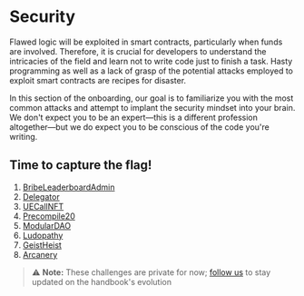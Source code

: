 # Security

Flawed logic will be exploited in smart contracts, particularly when funds are involved. Therefore, it is crucial for developers to understand the intricacies of the field and learn not to write code just to finish a task. Hasty programming as well as a lack of grasp of the potential attacks employed to exploit smart contracts are recipes for disaster.

In this section of the onboarding, our goal is to familiarize you with the most common attacks and attempt to implant the security mindset into your brain. We don't expect you to be an expert—this is a different profession altogether—but we do expect you to be conscious of the code you're writing.

## Time to capture the flag!

1. [BribeLeaderboardAdmin](https://github.com/defi-wonderland/security-onboarding/tree/dev/solidity/challenges/easy/BribeLeaderboardAdmin)
2. [Delegator](https://github.com/defi-wonderland/security-onboarding/tree/dev/solidity/challenges/easy/Delegator)
3. [UECallNFT](https://github.com/defi-wonderland/security-onboarding/tree/dev/solidity/challenges/medium/UECallNft)
4. [Precompile20](https://github.com/defi-wonderland/security-onboarding/tree/dev/solidity/challenges/medium/Precompile20)
5. [ModularDAO](https://github.com/defi-wonderland/security-onboarding/tree/dev/solidity/challenges/medium/ModularDAO)
6. [Ludopathy](https://github.com/defi-wonderland/security-onboarding/tree/dev/solidity/challenges/medium/Ludopathy)
7. [GeistHeist](https://github.com/defi-wonderland/security-onboarding/tree/dev/solidity/challenges/medium/GeistHeist)
8. [Arcanery](https://github.com/defi-wonderland/security-onboarding/tree/dev/solidity/challenges/medium/Arcanery)

> ⚠️ **Note:** These challenges are private for now; [follow us](https://x.com/DeFi_Wonderland) to stay updated on the handbook's evolution
